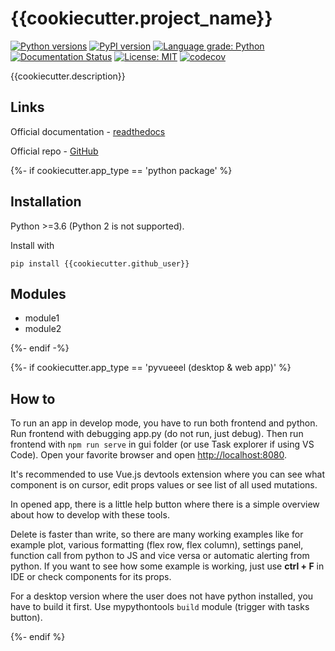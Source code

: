 # {{cookiecutter.project_name}}

[![Python versions](https://img.shields.io/pypi/pyversions/{{cookiecutter.project_name}}.svg)](https://pypi.python.org/pypi/{{cookiecutter.project_name}}) [![PyPI version](https://badge.fury.io/py/{{cookiecutter.project_name}}.svg)](https://badge.fury.io/py/{{cookiecutter.project_name}}) [![Language grade: Python](https://img.shields.io/lgtm/grade/python/g/{{cookiecutter.github_user}}/{{cookiecutter.project_name}}.svg?logo=lgtm&logoWidth=18)](https://lgtm.com/projects/g/{{cookiecutter.github_user}}/{{cookiecutter.project_name}}/context:python) [![Documentation Status](https://readthedocs.org/projects/{{cookiecutter.project_name}}/badge/?version=latest)](https://{{cookiecutter.project_name}}.readthedocs.io/en/latest/?badge=latest) [![License: MIT](https://img.shields.io/badge/License-MIT-yellow.svg)](https://opensource.org/licenses/MIT) [![codecov](https://codecov.io/gh/{{cookiecutter.github_user}}/{{cookiecutter.project_name}}/branch/master/graph/badge.svg)](https://codecov.io/gh/{{cookiecutter.github_user}}/{{cookiecutter.project_name}})

{{cookiecutter.description}}

## Links

Official documentation - [readthedocs](https://{{cookiecutter.github_user}}.readthedocs.io/)

Official repo - [GitHub](https://github.com/{{cookiecutter.github_user}}/{{cookiecutter.project_name}})

{%- if cookiecutter.app_type == 'python package' %}

## Installation

Python >=3.6 (Python 2 is not supported).

Install with

```console
pip install {{cookiecutter.github_user}}
```
## Modules

- module1
- module2
  
{%- endif -%}

{%- if cookiecutter.app_type == 'pyvueeel (desktop & web app)' %}

## How to

To run an app in develop mode, you have to run both frontend and python. Run frontend with debugging app.py (do not run, just debug). Then run frontend with `npm run serve` in gui folder (or use Task explorer if using VS Code). Open your favorite browser and open [http://localhost:8080](http://localhost:8080).

It's recommended to use Vue.js devtools extension where you can see what component is on cursor, edit props values or see list of all used mutations.

In opened app, there is a little help button where there is a simple overview about how to develop with these tools.

Delete is faster than write, so there are many working examples like for example plot, various formatting (flex row, flex column), settings panel, function call from python to JS and vice versa or automatic alerting from python. If you want to see how some example is working, just use **ctrl + F** in IDE or check components for its props.

For a desktop version where the user does not have python installed, you have to build it first. Use mypythontools `build` module (trigger with tasks button).

{%- endif %}

